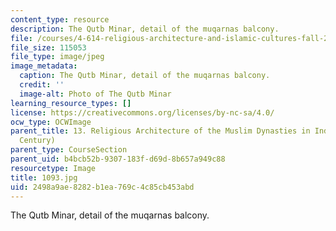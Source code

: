```yaml
---
content_type: resource
description: The Qutb Minar, detail of the muqarnas balcony.
file: /courses/4-614-religious-architecture-and-islamic-cultures-fall-2002/2498a9ae8282b1ea769c4c85cb453abd_1093.jpg
file_size: 115053
file_type: image/jpeg
image_metadata:
  caption: The Qutb Minar, detail of the muqarnas balcony.
  credit: ''
  image-alt: Photo of The Qutb Minar
learning_resource_types: []
license: https://creativecommons.org/licenses/by-nc-sa/4.0/
ocw_type: OCWImage
parent_title: 13. Religious Architecture of the Muslim Dynasties in India (12th-15th
  Century)
parent_type: CourseSection
parent_uid: b4bcb52b-9307-183f-d69d-8b657a949c88
resourcetype: Image
title: 1093.jpg
uid: 2498a9ae-8282-b1ea-769c-4c85cb453abd
---
```

The Qutb Minar, detail of the muqarnas balcony.